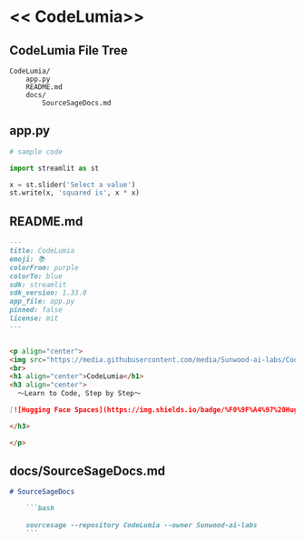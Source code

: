 # << CodeLumia>> 
## CodeLumia File Tree

```
CodeLumia/
    app.py
    README.md
    docs/
        SourceSageDocs.md

```

## app.py

```python
# sample code 

import streamlit as st

x = st.slider('Select a value')
st.write(x, 'squared is', x * x)
```

## README.md

```markdown
---
title: CodeLumia
emoji: 📚
colorFrom: purple
colorTo: blue
sdk: streamlit
sdk_version: 1.33.0
app_file: app.py
pinned: false
license: mit
---


<p align="center">
<img src="https://media.githubusercontent.com/media/Sunwood-ai-labs/CodeLumia/main/docs/CodeLumia_icon.png" width="50%">
<br>
<h1 align="center">CodeLumia</h1>
<h3 align="center">
  ～Learn to Code, Step by Step～

[![Hugging Face Spaces](https://img.shields.io/badge/%F0%9F%A4%97%20Hugging%20Face-Spaces-blue)](https://huggingface.co/spaces/MakiAi/CodeLumia)[![](https://img.shields.io/github/stars/Sunwood-ai-labs/CodeLumia)](https://github.com/Sunwood-ai-labs/CodeLumia)[![](https://img.shields.io/github/last-commit/Sunwood-ai-labs/CodeLumia)](https://github.com/Sunwood-ai-labs/CodeLumia)[![](https://img.shields.io/github/languages/top/Sunwood-ai-labs/CodeLumia)](https://github.com/Sunwood-ai-labs/CodeLumia)

</h3>

</p>


```

## docs/SourceSageDocs.md

```markdown
# SourceSageDocs

	```bash
	
	sourcesage --repository CodeLumia --owner Sunwood-ai-labs
	```
```

